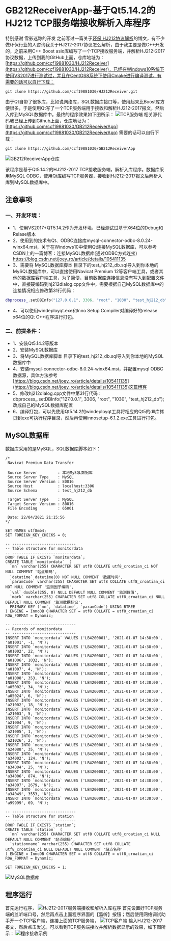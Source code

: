 # GB212ReceiverApp-基于Qt5.14.2的HJ212 TCP服务端接收解析入库程序
   特别感谢 雪影迷踪的开发
   之前写过一篇关于[环保 HJ212协议解析](https://ccf19881030.blog.csdn.net/article/details/108621406)的博文，有不少做环保行业的人咨询我关于HJ212-2017协议怎么解析，由于我主要是做C++开发的，之前采用C++ Boost asio库编写了一个TCP接收服务端，并解析HJ212-2017协议数据，上传到我的GitHub上面，仓库地址为：[https://github.com/ccf19881030/HJ212Receiver](https://github.com/ccf19881030/HJ212Receiver)，已经在Windows10系统下使用VS2017进行测试过，并且在CentOS8系统下使用Cmake进行编译测试。有需要的话可以自行下载：
```
git clone https://github.com/ccf19881030/HJ212Receiver.git
```

由于Qt自带了很多库，比如说网络库，SQL数据库接口等，使用起来比Boost库方便很多，于是使用Qt写了一个TCP服务端用于接收和解析HJ212-2017报文，然后入库到MySQL数据库中。最终的程序效果如下图所示：
![TCP服务端](https://img-blog.csdnimg.cn/20210429192423887.png?x-oss-process=image/watermark,type_ZmFuZ3poZW5naGVpdGk,shadow_10,text_aHR0cHM6Ly9ibG9nLmNzZG4ubmV0L2NjZjE5ODgxMDMw,size_16,color_FFFFFF,t_70)
相关源代码我已经上传到Github上面，仓库地址为：[https://github.com/ccf19881030/GB212ReceiverApp](https://github.com/ccf19881030/GB212ReceiverApp)
需要的话可以自行下载：
```
git clone https://github.com/ccf19881030/GB212ReceiverApp
```
![GB212ReceiverApp仓库](https://img-blog.csdnimg.cn/20210429194341729.png?x-oss-process=image/watermark,type_ZmFuZ3poZW5naGVpdGk,shadow_10,text_aHR0cHM6Ly9ibG9nLmNzZG4ubmV0L2NjZjE5ODgxMDMw,size_16,color_FFFFFF,t_70)

该程序是基于Qt5.14.2的HJ212-2017 TCP接收服务端，解析入库程序。数据库采用MySQL ODBC，使用Qt库编写TCP服务器，接收到HJ212-2017报文后解析入库到MySQL数据库中。

## 注意事项
### 一、开发环境：
- 1、使用VS2017+QT5.14.2作为开发环境，已经测试过基于X64位的Debug和Relase版本
- 2、使用到的技术有Qt、ODBC连接库mysql-connector-odbc-8.0.24-winx64.msi，关于在Windows10中使用Qt连接MySQL数据库，可以参考CSDN上的一篇博客：连接MySQL数据库(通过ODBC方式连接)
https://blog.csdn.net/joey_ro/article/details/105411135
- 3、需要将 MySQL数据库脚本 目录下的test_hj212_db.sql导入到你本地的MySQL数据库中，可以直接使用Navicat Premium 12等客户端工具，或者其他的数据库客户端工具，为了简便，目前数据库连接信息没有写入到配置文件中，直接硬编码到hj212dialog.cpp文件中，需要根据自己MySQL数据库中的连接情况相应修改第31行代码：
```cpp
dbprocess_.setDBInfo("127.0.0.1", 3306, "root", "1030", "test_hj212_db");
```
- 4、可以使用windeployqt.exe和Inno Setup Compiler对编译好的release x64位的Qt C++程序进行打包。


### 二、前提条件：
- 1、安装Qt5.14.2等版本
- 2、安装MySQL数据库
- 3、将MySQL数据库脚本 目录下的test_hj212_db.sql导入到你本地的MySQL数据库中
- 4、安装mysql-connector-odbc-8.0.24-winx64.msi，并配置mysql ODBC数据源，具体方法参考[https://blog.csdn.net/joey_ro/article/details/105411135](https://blog.csdn.net/joey_ro/article/details/105411135)这篇博客
- 5、修改hj212dialog.cpp文件中第31行代码：dbprocess_.setDBInfo("127.0.0.1", 3306, "root", "1030", "test_hj212_db");
改成自己的MySQL数据库配置
- 6、编译打包，可以先使用Qt5.14.2的windeployqt工具将相应的Qt5的dll库拷贝到exe可执行程序目录，然后再使用innosetup-6.1.2.exe工具进行打包。


## MySQL数据库
数据库采用的是MySQL，SQL数据库脚本如下：
```
/*
 Navicat Premium Data Transfer

 Source Server         : 本地MySQL数据库
 Source Server Type    : MySQL
 Source Server Version : 80016
 Source Host           : localhost:3306
 Source Schema         : test_hj212_db

 Target Server Type    : MySQL
 Target Server Version : 80016
 File Encoding         : 65001

 Date: 22/04/2021 21:15:56
*/

SET NAMES utf8mb4;
SET FOREIGN_KEY_CHECKS = 0;

-- ----------------------------
-- Table structure for monitordata
-- ----------------------------
DROP TABLE IF EXISTS `monitordata`;
CREATE TABLE `monitordata`  (
  `mn` varchar(255) CHARACTER SET utf8 COLLATE utf8_croatian_ci NOT NULL COMMENT '站点编码',
  `datatime` datetime(0) NOT NULL COMMENT '数据时间',
  `paramCode` varchar(255) CHARACTER SET utf8 COLLATE utf8_croatian_ci NOT NULL COMMENT '监测因子编码',
  `val` double(255, 0) NULL DEFAULT NULL COMMENT '监测数值',
  `mark` varchar(255) CHARACTER SET utf8 COLLATE utf8_croatian_ci NULL DEFAULT NULL COMMENT '监测数据标记',
  PRIMARY KEY (`mn`, `datatime`, `paramCode`) USING BTREE
) ENGINE = InnoDB CHARACTER SET = utf8 COLLATE = utf8_croatian_ci ROW_FORMAT = Dynamic;

-- ----------------------------
-- Records of monitordata
-- ----------------------------
INSERT INTO `monitordata` VALUES ('LB4200001', '2021-01-07 14:38:00', 'a01001', -1, 'N');
INSERT INTO `monitordata` VALUES ('LB4200001', '2021-01-07 14:38:00', 'a01002', 22, 'N');
INSERT INTO `monitordata` VALUES ('LB4200001', '2021-01-07 14:38:00', 'a01006', 1032, 'N');
INSERT INTO `monitordata` VALUES ('LB4200001', '2021-01-07 14:38:00', 'a01007', 4, 'N');
INSERT INTO `monitordata` VALUES ('LB4200001', '2021-01-07 14:38:00', 'a01008', 353, 'N');
INSERT INTO `monitordata` VALUES ('LB4200001', '2021-01-07 14:38:00', 'a05002', 34, 'N');
INSERT INTO `monitordata` VALUES ('LB4200001', '2021-01-07 14:38:00', 'a05024', 6, 'N');
INSERT INTO `monitordata` VALUES ('LB4200001', '2021-01-07 14:38:00', 'a21002', 18, 'N');
INSERT INTO `monitordata` VALUES ('LB4200001', '2021-01-07 14:38:00', 'a21003', 5, 'N');
INSERT INTO `monitordata` VALUES ('LB4200001', '2021-01-07 14:38:00', 'a21004', 9, 'N');
INSERT INTO `monitordata` VALUES ('LB4200001', '2021-01-07 14:38:00', 'a21005', 1, 'N');
INSERT INTO `monitordata` VALUES ('LB4200001', '2021-01-07 14:38:00', 'a21026', 2, 'N');
INSERT INTO `monitordata` VALUES ('LB4200001', '2021-01-07 14:38:00', 'a24088', 35, 'N');
INSERT INTO `monitordata` VALUES ('LB4200001', '2021-01-07 14:38:00', 'a34002', 124, 'N');
INSERT INTO `monitordata` VALUES ('LB4200001', '2021-01-07 14:38:00', 'a34004', 25, 'N');
INSERT INTO `monitordata` VALUES ('LB4200001', '2021-01-07 14:38:00', 'a34006', 874, 'N');
INSERT INTO `monitordata` VALUES ('LB4200001', '2021-01-07 14:38:00', 'a34007', 2679, 'N');
INSERT INTO `monitordata` VALUES ('LB4200001', '2021-01-07 14:38:00', 'a34049', 3553, 'N');
INSERT INTO `monitordata` VALUES ('LB4200001', '2021-01-07 14:38:00', 'a99999', 69, 'N');

-- ----------------------------
-- Table structure for station
-- ----------------------------
DROP TABLE IF EXISTS `station`;
CREATE TABLE `station`  (
  `mn` varchar(255) CHARACTER SET utf8 COLLATE utf8_croatian_ci NULL DEFAULT NULL COMMENT '站点编码',
  `stationname` varchar(255) CHARACTER SET utf8 COLLATE utf8_croatian_ci NULL DEFAULT NULL COMMENT '站点名称'
) ENGINE = InnoDB CHARACTER SET = utf8 COLLATE = utf8_croatian_ci ROW_FORMAT = Dynamic;

SET FOREIGN_KEY_CHECKS = 1;
```
![MySQL数据库](https://img-blog.csdnimg.cn/2021042919595653.png?x-oss-process=image/watermark,type_ZmFuZ3poZW5naGVpdGk,shadow_10,text_aHR0cHM6Ly9ibG9nLmNzZG4ubmV0L2NjZjE5ODgxMDMw,size_16,color_FFFFFF,t_70)
## 程序运行
首先运行程序，
![HJ212-2017服务端接收和解析入库程序](https://img-blog.csdnimg.cn/20210429200916568.png?x-oss-process=image/watermark,type_ZmFuZ3poZW5naGVpdGk,shadow_10,text_aHR0cHM6Ly9ibG9nLmNzZG4ubmV0L2NjZjE5ODgxMDMw,size_16,color_FFFFFF,t_70)
首先设置好TCP服务端的监听端口号，然后再点击上面程序界面的【监听】按钮；然后使用网络调试助手开一个TCP客户端，连接上面的TCP服务端，
![TCP客户端](https://img-blog.csdnimg.cn/20210429201122926.png?x-oss-process=image/watermark,type_ZmFuZ3poZW5naGVpdGk,shadow_10,text_aHR0cHM6Ly9ibG9nLmNzZG4ubmV0L2NjZjE5ODgxMDMw,size_16,color_FFFFFF,t_70)
输入HJ212-2017报文，然后点击发送。可以看到TCP服务端接收并解析数据显示的效果，如下图所示：
![程序接收示例](https://img-blog.csdnimg.cn/20210429201239311.png?x-oss-process=image/watermark,type_ZmFuZ3poZW5naGVpdGk,shadow_10,text_aHR0cHM6Ly9ibG9nLmNzZG4ubmV0L2NjZjE5ODgxMDMw,size_16,color_FFFFFF,t_70)
